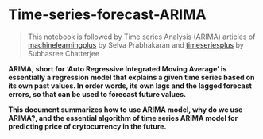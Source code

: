 # Time-series-forecast-ARIMA

> This notebook is followed by Time series Analysis (ARIMA) articles of [machinelearningplus](https://www.machinelearningplus.com/time-series/arima-model-time-series-forecasting-python/) by Selva Prabhakaran and [timeseriesplus](https://datascienceplus.com/time-series-analysis-using-arima-model-in-r/#:~:text=Assumptions%20of%20ARIMA%20model&text=A%20white%20noise%20series%20and,regression%20with%20the%20past%20values.) by Subhasree Chatterjee

__ARIMA, short for ‘Auto Regressive Integrated Moving Average’ is essentially a regression model that explains a given time series based on its own past values. In order words, its own lags and the lagged forecast errors, so that  can be used to forecast future values.__

__This document summarizes how to use ARIMA model, why do we use ARIMA?, and the essential algorithm of time series ARIMA model for predicting price of crytocurrency in the future.__
